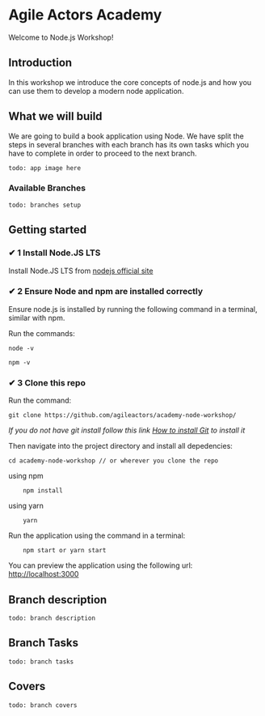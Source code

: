 # Agile Actors Academy

Welcome to Node.js Workshop!

## Introduction

In this workshop we introduce the core concepts of node.js and how you can use them to develop a modern node application.

## What we will build

We are going to build a book application using Node. We have split the steps in several branches with each branch has its own tasks which you have to complete in order to proceed to the next branch.

`todo: app image here`

### Available Branches

`todo: branches setup`

## Getting started

### ✔ 1 Install Node.JS LTS

Install Node.JS LTS from [nodejs official site](https://nodejs.org/en/download/)

### ✔ 2 Ensure Node and npm are installed correctly

Ensure node.js is installed by running the following command in a terminal, similar with npm.

Run the commands:

```
node -v
```

```
npm -v
```

### ✔ 3 Clone this repo

Run the command:

```
git clone https://github.com/agileactors/academy-node-workshop/
```

_If you do not have git install follow this link [How to install Git](https://git-scm.com/book/en/v2/Getting-Started-Installing-Git) to install it_

Then navigate into the project directory and install all depedencies:

```
cd academy-node-workshop // or wherever you clone the repo
```

using npm

```
    npm install
```

using yarn

```
    yarn
```

Run the application using the command in a terminal:

```
    npm start or yarn start
```

You can preview the application using the following url: <a href="http://localhost:3000/" target="_blank">http://localhost:3000</a>

## Branch description

`todo: branch description`

## Branch Tasks

`todo: branch tasks`

## Covers

`todo: branch covers`
